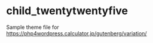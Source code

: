 # child_twentytwentyfive
Sample theme file for https://php4wordpress.calculator.jp/gutenberg/variation/
